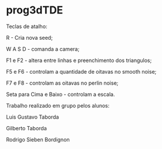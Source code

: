 # prog3dTDE

Teclas de atalho:

  R - Cria nova seed;
  
  W A S D - comanda a camera;
  
  F1 e F2 - altera entre linhas e preenchimento dos triangulos;
  
  F5 e F6 - controlam a quantidade de oitavas no smooth noise;
  
  F7 e F8 - controlam as oitavas no perlin noise;
  
  Seta para Cima e Baixo - controlam a escala.


Trabalho realizado em grupo pelos alunos:

  Luis Gustavo Taborda
  
  Gilberto Taborda
  
  Rodrigo Sieben Bordignon
